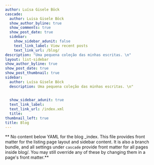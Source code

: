 ```yaml
---
author: Luísa Gisele Böck
cascade:
  author: Luisa Gisele Böck
  show_author_byline: true
  show_comments: true
  show_post_date: true
  sidebar:
    show_sidebar_adunit: false
    text_link_label: View recent posts
    text_link_url: /blog/
description: "Uma pequena coleção das minhas escritas. \n"
layout: list-sidebar
show_author_byline: true
show_post_date: true
show_post_thumbnail: true
sidebar:
  author: Luísa Gisele Böck
  description: Uma pequena coleção das minhas escritas. \n"
  
  
  show_sidebar_adunit: true
  text_link_label: 
  text_link_url: /index.xml
  title: 
thumbnail_left: true
title: Blog
---
```


** No content below YAML for the blog _index. This file provides front matter for the listing page layout and sidebar content. It is also a branch bundle, and all settings under `cascade` provide front matter for all pages inside blog/. You may still override any of these by changing them in a page's front matter.**
